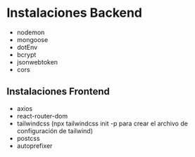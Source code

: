 # Instalaciones Backend

- nodemon
- mongoose
- dotEnv
- bcrypt
- jsonwebtoken
- cors

## Instalaciones Frontend

- axios
- react-router-dom
- tailwindcss (npx tailwindcss init -p para crear el archivo de configuración de tailwind)
- postcss
- autoprefixer